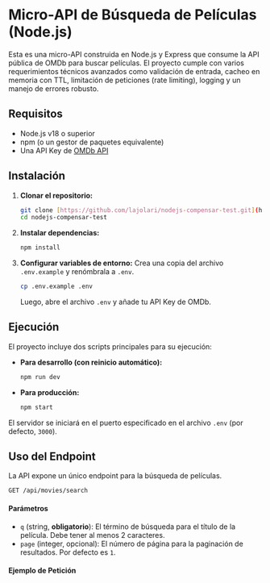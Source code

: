 # Micro-API de Búsqueda de Películas (Node.js)

Esta es una micro-API construida en Node.js y Express que consume la API pública de OMDb para buscar películas. El proyecto cumple con varios requerimientos técnicos avanzados como validación de entrada, cacheo en memoria con TTL, limitación de peticiones (rate limiting), logging y un manejo de errores robusto.

## Requisitos

- Node.js v18 o superior
- npm (o un gestor de paquetes equivalente)
- Una API Key de [OMDb API](https://www.omdbapi.com/apikey.aspx)

## Instalación

1.  **Clonar el repositorio:**
    ```bash
    git clone [https://github.com/lajolari/nodejs-compensar-test.git](https://github.com/lajolari/nodejs-compensar-test.git)
    cd nodejs-compensar-test
    ```

2.  **Instalar dependencias:**
    ```bash
    npm install
    ```

3.  **Configurar variables de entorno:**
    Crea una copia del archivo `.env.example` y renómbrala a `.env`.
    ```bash
    cp .env.example .env
    ```
    Luego, abre el archivo `.env` y añade tu API Key de OMDb.

## Ejecución

El proyecto incluye dos scripts principales para su ejecución:

-   **Para desarrollo (con reinicio automático):**
    ```bash
    npm run dev
    ```

-   **Para producción:**
    ```bash
    npm start
    ```

El servidor se iniciará en el puerto especificado en el archivo `.env` (por defecto, `3000`).

## Uso del Endpoint

La API expone un único endpoint para la búsqueda de películas.

`GET /api/movies/search`

#### Parámetros

-   `q` (string, **obligatorio**): El término de búsqueda para el título de la película. Debe tener al menos 2 caracteres.
-   `page` (integer, opcional): El número de página para la paginación de resultados. Por defecto es `1`.

#### Ejemplo de Petición